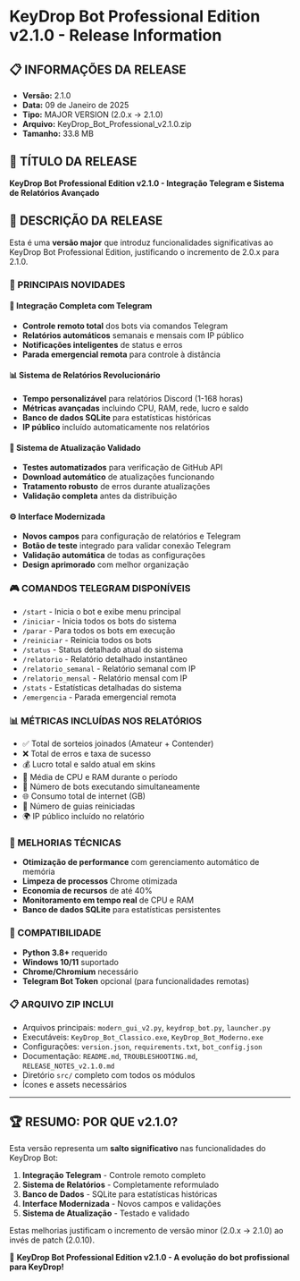 # KeyDrop Bot Professional Edition v2.1.0 - Release Information

## 📋 INFORMAÇÕES DA RELEASE

- **Versão:** 2.1.0
- **Data:** 09 de Janeiro de 2025
- **Tipo:** MAJOR VERSION (2.0.x → 2.1.0)
- **Arquivo:** KeyDrop_Bot_Professional_v2.1.0.zip
- **Tamanho:** 33.8 MB

## 🎯 TÍTULO DA RELEASE
**KeyDrop Bot Professional Edition v2.1.0 - Integração Telegram e Sistema de Relatórios Avançado**

## 📝 DESCRIÇÃO DA RELEASE

Esta é uma **versão major** que introduz funcionalidades significativas ao KeyDrop Bot Professional Edition, justificando o incremento de 2.0.x para 2.1.0.

### 🚀 PRINCIPAIS NOVIDADES

#### 🤖 Integração Completa com Telegram
- **Controle remoto total** dos bots via comandos Telegram
- **Relatórios automáticos** semanais e mensais com IP público
- **Notificações inteligentes** de status e erros
- **Parada emergencial remota** para controle à distância

#### 📊 Sistema de Relatórios Revolucionário
- **Tempo personalizável** para relatórios Discord (1-168 horas)
- **Métricas avançadas** incluindo CPU, RAM, rede, lucro e saldo
- **Banco de dados SQLite** para estatísticas históricas
- **IP público** incluído automaticamente nos relatórios

#### 🔄 Sistema de Atualização Validado
- **Testes automatizados** para verificação de GitHub API
- **Download automático** de atualizações funcionando
- **Tratamento robusto** de erros durante atualizações
- **Validação completa** antes da distribuição

#### ⚙️ Interface Modernizada
- **Novos campos** para configuração de relatórios e Telegram
- **Botão de teste** integrado para validar conexão Telegram
- **Validação automática** de todas as configurações
- **Design aprimorado** com melhor organização

### 🎮 COMANDOS TELEGRAM DISPONÍVEIS

- `/start` - Inicia o bot e exibe menu principal
- `/iniciar` - Inicia todos os bots do sistema
- `/parar` - Para todos os bots em execução
- `/reiniciar` - Reinicia todos os bots
- `/status` - Status detalhado atual do sistema
- `/relatorio` - Relatório detalhado instantâneo
- `/relatorio_semanal` - Relatório semanal com IP
- `/relatorio_mensal` - Relatório mensal com IP
- `/stats` - Estatísticas detalhadas do sistema
- `/emergencia` - Parada emergencial remota

### 📊 MÉTRICAS INCLUÍDAS NOS RELATÓRIOS

- ✅ Total de sorteios joinados (Amateur + Contender)
- ❌ Total de erros e taxa de sucesso
- 💰 Lucro total e saldo atual em skins
- 🧠 Média de CPU e RAM durante o período
- 🤖 Número de bots executando simultaneamente
- 🌐 Consumo total de internet (GB)
- 🔄 Número de guias reiniciadas
- 🌍 IP público incluído no relatório

### 🔧 MELHORIAS TÉCNICAS

- **Otimização de performance** com gerenciamento automático de memória
- **Limpeza de processos** Chrome otimizada
- **Economia de recursos** de até 40%
- **Monitoramento em tempo real** de CPU e RAM
- **Banco de dados SQLite** para estatísticas persistentes

### 🎯 COMPATIBILIDADE

- **Python 3.8+** requerido
- **Windows 10/11** suportado
- **Chrome/Chromium** necessário
- **Telegram Bot Token** opcional (para funcionalidades remotas)

### 📋 ARQUIVO ZIP INCLUI

- Arquivos principais: `modern_gui_v2.py`, `keydrop_bot.py`, `launcher.py`
- Executáveis: `KeyDrop_Bot_Classico.exe`, `KeyDrop_Bot_Moderno.exe`
- Configurações: `version.json`, `requirements.txt`, `bot_config.json`
- Documentação: `README.md`, `TROUBLESHOOTING.md`, `RELEASE_NOTES_v2.1.0.md`
- Diretório `src/` completo com todos os módulos
- Ícones e assets necessários

---

## 🏆 RESUMO: POR QUE v2.1.0?

Esta versão representa um **salto significativo** nas funcionalidades do KeyDrop Bot:

1. **Integração Telegram** - Controle remoto completo
2. **Sistema de Relatórios** - Completamente reformulado
3. **Banco de Dados** - SQLite para estatísticas históricas
4. **Interface Modernizada** - Novos campos e validações
5. **Sistema de Atualização** - Testado e validado

Estas melhorias justificam o incremento de versão minor (2.0.x → 2.1.0) ao invés de patch (2.0.10).

🚀 **KeyDrop Bot Professional Edition v2.1.0 - A evolução do bot profissional para KeyDrop!**
